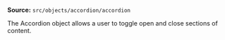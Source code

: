**Source:** `src/objects/accordion/accordion`

The Accordion object allows a user to toggle open and close sections of content.